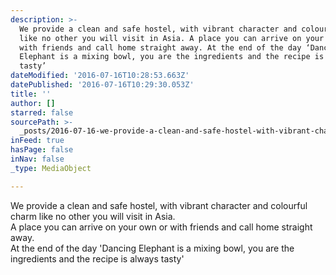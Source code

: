 ```yaml
---
description: >-
  We provide a clean and safe hostel, with vibrant character and colourful charm
  like no other you will visit in Asia. A place you can arrive on your own or
  with friends and call home straight away. At the end of the day ‘Dancing
  Elephant is a mixing bowl, you are the ingredients and the recipe is always
  tasty’ 
dateModified: '2016-07-16T10:28:53.663Z'
datePublished: '2016-07-16T10:29:30.053Z'
title: ''
author: []
starred: false
sourcePath: >-
  _posts/2016-07-16-we-provide-a-clean-and-safe-hostel-with-vibrant-character-a.md
inFeed: true
hasPage: false
inNav: false
_type: MediaObject

---
```

We provide a clean and safe hostel, with vibrant character and colourful charm like no other you will visit in Asia.  
A place you can arrive on your own or with friends and call home straight away.  
At the end of the day 'Dancing Elephant is a mixing bowl, you are the ingredients and the recipe is always tasty'